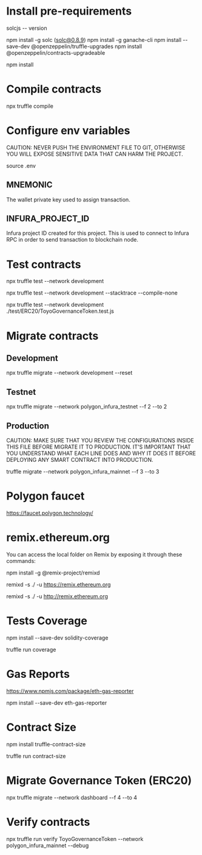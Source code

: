 # Install pre-requirements

solcjs -- version

npm install -g solc (solc@0.8.9)
npm install -g ganache-cli
npm install --save-dev @openzeppelin/truffle-upgrades
npm install @openzeppelin/contracts-upgradeable

npm install

# Compile contracts

npx truffle compile

# Configure env variables

CAUTION: NEVER PUSH THE ENVIRONMENT FILE TO GIT, OTHERWISE YOU WILL EXPOSE SENSITIVE DATA THAT CAN HARM THE PROJECT.

source .env

## MNEMONIC

The wallet private key used to assign transaction.

## INFURA_PROJECT_ID

Infura project ID created for this project. This is used to connect to Infura RPC in order to send transaction to blockchain node.

# Test contracts

npx truffle test --network development

npx truffle test --network development --stacktrace --compile-none

npx truffle test --network development ./test/ERC20/ToyoGovernanceToken.test.js

# Migrate contracts

## Development

npx truffle migrate --network development --reset

## Testnet

npx truffle migrate --network polygon_infura_testnet --f 2 --to 2

## Production

CAUTION: MAKE SURE THAT YOU REVIEW THE CONFIGURATIONS INSIDE THIS FILE BEFORE MIGRATE IT TO PRODUCTION. 
IT'S IMPORTANT THAT YOU UNDERSTAND WHAT EACH LINE DOES AND WHY IT DOES IT BEFORE DEPLOYING ANY SMART CONTRACT INTO PRODUCTION.

truffle migrate --network polygon_infura_mainnet --f 3 --to 3

# Polygon faucet

https://faucet.polygon.technology/

# remix.ethereum.org

You can access the local folder on Remix by exposing it through these commands:

npm install -g @remix-project/remixd

remixd -s ./ -u https://remix.ethereum.org

remixd -s ./ -u http://remix.ethereum.org

# Tests Coverage

npm install --save-dev solidity-coverage

truffle run coverage

# Gas Reports

https://www.npmjs.com/package/eth-gas-reporter

npm install --save-dev eth-gas-reporter

# Contract Size

npm install truffle-contract-size

truffle run contract-size

# Migrate Governance Token (ERC20)

npx truffle migrate --network dashboard --f 4 --to 4

# Verify contracts

npx truffle run verify ToyoGovernanceToken --network polygon_infura_mainnet --debug